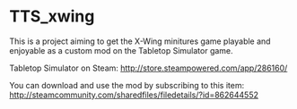 # TTS_xwing

This is a project aiming to get the X-Wing minitures game playable and enjoyable as a custom mod on the Tabletop Simulator game.

Tabletop Simulator on Steam:
http://store.steampowered.com/app/286160/

You can download and use the mod by subscribing to this item:
http://steamcommunity.com/sharedfiles/filedetails/?id=862644552
